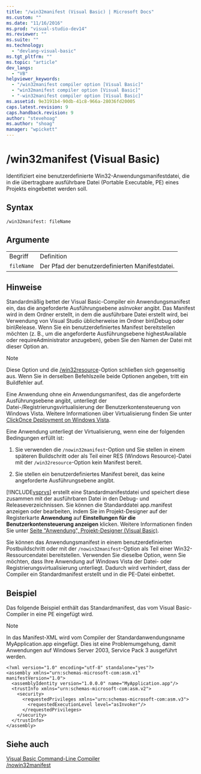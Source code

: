 ```yaml
---
title: "/win32manifest (Visual Basic) | Microsoft Docs"
ms.custom: ""
ms.date: "11/16/2016"
ms.prod: "visual-studio-dev14"
ms.reviewer: ""
ms.suite: ""
ms.technology: 
  - "devlang-visual-basic"
ms.tgt_pltfrm: ""
ms.topic: "article"
dev_langs: 
  - "VB"
helpviewer_keywords: 
  - "/win32manifest compiler option [Visual Basic]"
  - "win32manifest compiler option [Visual Basic]"
  - "-win32manifest compiler option [Visual Basic]"
ms.assetid: 9e3191b4-90db-41c8-966a-28036fd20005
caps.latest.revision: 9
caps.handback.revision: 9
author: "stevehoag"
ms.author: "shoag"
manager: "wpickett"
---
```

# /win32manifest (Visual Basic)
Identifiziert eine benutzerdefinierte Win32\-Anwendungsmanifestdatei, die in die übertragbare ausführbare Datei \(Portable Executable, PE\) eines Projekts eingebettet werden soll.  
  
## Syntax  
  
```  
/win32manifest: fileName  
```  
  
## Argumente  
  
|||  
|-|-|  
|Begriff|Definition|  
|`fileName`|Der Pfad der benutzerdefinierten Manifestdatei.|  
  
## Hinweise  
 Standardmäßig bettet der Visual Basic\-Compiler ein Anwendungsmanifest ein, das die angeforderte Ausführungsebene asInvoker angibt.  Das Manifest wird in dem Ordner erstellt, in dem die ausführbare Datei erstellt wird, bei Verwendung von Visual Studio üblicherweise im Ordner bin\\Debug oder bin\\Release.  Wenn Sie ein benutzerdefiniertes Manifest bereitstellen möchten \(z. B., um die angeforderte Ausführungsebene highestAvailable oder requireAdministrator anzugeben\), geben Sie den Namen der Datei mit dieser Option an.  
  
> [!NOTE]
>  Diese Option und die [\/win32resource](../../../visual-basic/reference/command-line-compiler/win32resource.md)\-Option schließen sich gegenseitig aus.  Wenn Sie in derselben Befehlszeile beide Optionen angeben, tritt ein Buildfehler auf.  
  
 Eine Anwendung ohne ein Anwendungsmanifest, das die angeforderte Ausführungsebene angibt, unterliegt der Datei\-\/Registrierungsvirtualisierung der Benutzerkontensteuerung von Windows Vista.  Weitere Informationen über Virtualisierung finden Sie unter [ClickOnce Deployment on Windows Vista](/visual-studio/deployment/clickonce-deployment-on-windows-vista).  
  
 Eine Anwendung unterliegt der Virtualisierung, wenn eine der folgenden Bedingungen erfüllt ist:  
  
1.  Sie verwenden die `/nowin32manifest`\-Option und Sie stellen in einem späteren Buildschritt oder als Teil einer RES \(Windows Resource\)\-Datei mit der `/win32resource`\-Option kein Manifest bereit.  
  
2.  Sie stellen ein benutzerdefiniertes Manifest bereit, das keine angeforderte Ausführungsebene angibt.  
  
 [!INCLUDE[vsprvs](../../../csharp/includes/vsprvs_md.md)] erstellt eine Standardmanifestdatei und speichert diese zusammen mit der ausführbaren Datei in den Debug\- und Releaseverzeichnissen.  Sie können die Standarddatei app.manifest anzeigen oder bearbeiten, indem Sie im Projekt\-Designer auf der Registerkarte **Anwendung** auf **Einstellungen für die Benutzerkontensteuerung anzeigen** klicken. Weitere Informationen finden Sie unter [Seite "Anwendung", Projekt\-Designer \(Visual Basic\)](/visual-studio/ide/reference/application-page-project-designer-visual-basic).  
  
 Sie können das Anwendungsmanifest in einem benutzerdefinierten Postbuildschritt oder mit der `/nowin32manifest`\-Option als Teil einer Win32\-Ressourcendatei bereitstellen.  Verwenden Sie dieselbe Option, wenn Sie möchten, dass Ihre Anwendung auf Windows Vista der Datei\- oder Registrierungsvirtualisierung unterliegt.  Dadurch wird verhindert, dass der Compiler ein Standardmanifest erstellt und in die PE\-Datei einbettet.  
  
## Beispiel  
 Das folgende Beispiel enthält das Standardmanifest, das vom Visual Basic\-Compiler in eine PE eingefügt wird.  
  
> [!NOTE]
>  In das Manifest\-XML wird vom Compiler der Standardanwendungsname MyApplication.app eingefügt.  Dies ist eine Problemumgehung, damit Anwendungen auf Windows Server 2003, Service Pack 3 ausgeführt werden.  
  
```  
<?xml version="1.0" encoding="utf-8" standalone="yes"?>  
<assembly xmlns="urn:schemas-microsoft-com:asm.v1" manifestVersion="1.0">  
  <assemblyIdentity version="1.0.0.0" name="MyApplication.app"/>  
  <trustInfo xmlns="urn:schemas-microsoft-com:asm.v2">  
    <security>  
      <requestedPrivileges xmlns="urn:schemas-microsoft-com:asm.v3">  
        <requestedExecutionLevel level="asInvoker"/>  
      </requestedPrivileges>  
    </security>  
  </trustInfo>  
</assembly>  
```  
  
## Siehe auch  
 [Visual Basic Command\-Line Compiler](../../../visual-basic/reference/command-line-compiler/index.md)   
 [\/nowin32manifest](../../../visual-basic/reference/command-line-compiler/nowin32manifest.md)
